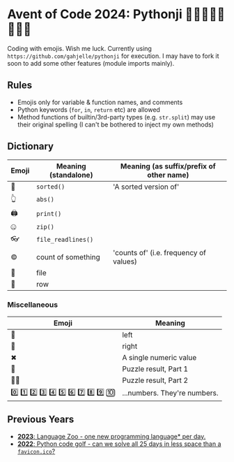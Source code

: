 # Avent of Code 2024: Pythonji 🎄🔥🧾🚣‍♂️🎉🎅🎄

Coding with emojis. Wish me luck.
Currently using `https://github.com/gahjelle/pythonji` for execution. I may have to fork it soon to add some other features (module imports mainly).

## Rules
- Emojis only for variable & function names, and comments
- Python keywords (`for`, `in`, `return` etc) are allowed
- Method functions of builtin/3rd-party types (e.g. `str.split`) may use their original spelling (I can't be bothered to inject my own methods)


## Dictionary

| Emoji  | Meaning (standalone) | Meaning (as suffix/prefix of other name) |
| - | - | - |
| 🧼 | `sorted()` | 'A sorted version of'
| 👆 | `abs()` 
| 🖨 | `print()` 
| 🤐 | `zip()` 
| 👓 | `file_readlines()` 
| © | count of something  | 'counts of' (i.e. frequency of values)
| 🧾 | file  | 
| 🚣 | row  |


### Miscellaneous 
| Emoji  | Meaning
| - | - |
| 🤛 | left
| 🤛 | right 
| ✖ | A single numeric value 
| 🎉 | Puzzle result, Part 1
| 🎉🎉 | Puzzle result, Part 2
| 0️⃣ 1️⃣ 2️⃣ 3️⃣ 4️⃣ 5️⃣  6️⃣ 7️⃣ 8️⃣ 9️⃣ 🔟 | ...numbers. They're numbers.

## Previous Years

- [**2023**: Language Zoo - one new programming language* per day.](/2023/README.md)
- [**2022**: Python code golf - can we solve all 25 days in less space than a `favicon.ico`?](/2022/README.md)